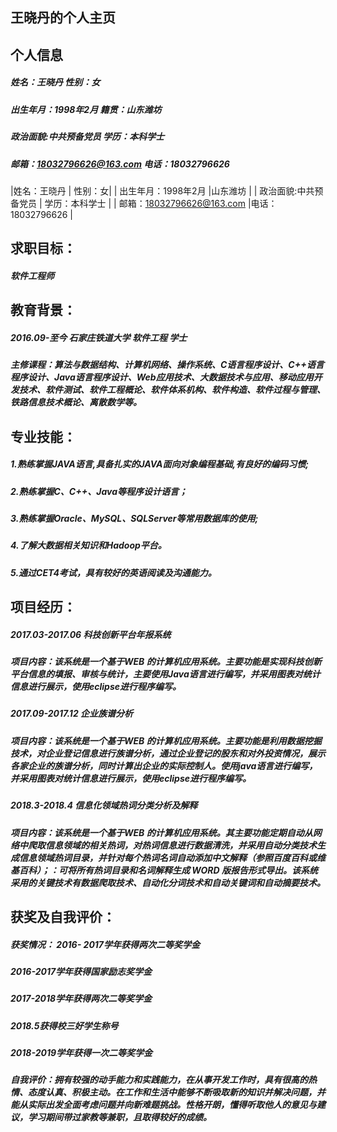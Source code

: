 ## 王晓丹的个人主页


## 个人信息
##### 姓名：王晓丹                          性别：女
##### 出生年月：1998年2月                   籍贯：山东潍坊
##### 政治面貌:中共预备党员                  学历：本科学士
##### 邮箱：18032796626@163.com             电话：18032796626
|姓名：王晓丹  | 性别：女| 
| 出生年月：1998年2月  |山东潍坊 |
| 政治面貌:中共预备党员  | 学历：本科学士 |
| 邮箱：18032796626@163.com  |电话：18032796626 |
## 求职目标：
##### 软件工程师

## 教育背景：
##### 2016.09-至今                 石家庄铁道大学                软件工程                      学士
##### 主修课程：算法与数据结构、计算机网络、操作系统、C语言程序设计、C++语言程序设计、Java语言程序设计、Web应用技术、大数据技术与应用、移动应用开发技术、软件测试、软件工程概论、软件体系机构、软件构造、软件过程与管理、铁路信息技术概论、离散数学等。                         

## 专业技能：
##### 1.熟练掌握JAVA语言,具备扎实的JAVA面向对象编程基础,有良好的编码习惯;
##### 2.熟练掌握C、C++、Java等程序设计语言；
##### 3.熟练掌握Oracle、MySQL、SQLServer等常用数据库的使用;
##### 4.了解大数据相关知识和Hadoop平台。
##### 5.通过CET4考试，具有较好的英语阅读及沟通能力。

## 项目经历：
##### 2017.03-2017.06                    科技创新平台年报系统        
##### 项目内容：该系统是一个基于WEB 的计算机应用系统。主要功能是实现科技创新平台信息的填报、审核与统计，主要使用Java语言进行编写，并采用图表对统计信息进行展示，使用eclipse进行程序编写。
##### 2017.09-2017.12                     企业族谱分析                  
##### 项目内容：该系统是一个基于WEB 的计算机应用系统。主要功能是利用数据挖掘技术，对企业登记信息进行族谱分析，通过企业登记的股东和对外投资情况，展示各家企业的族谱分析，同时计算出企业的实际控制人。使用java语言进行编写，并采用图表对统计信息进行展示，使用eclipse进行程序编写。
##### 2018.3-2018.4                      信息化领域热词分类分析及解释      
##### 项目内容：该系统是一个基于WEB 的计算机应用系统。其主要功能定期自动从网络中爬取信息领域的相关热词，对热词信息进行数据清洗，并采用自动分类技术生成信息领域热词目录，并针对每个热词名词自动添加中文解释（参照百度百科或维基百科）；：可将所有热词目录和名词解释生成 WORD 版报告形式导出。该系统采用的关键技术有数据爬取技术、自动化分词技术和自动关键词和自动摘要技术。


## 获奖及自我评价：
##### 获奖情况： 2016- 2017学年获得两次二等奖学金
#####            2016-2017学年获得国家励志奖学金
#####            2017-2018学年获得两次二等奖学金
#####            2018.5获得校三好学生称号
#####            2018-2019学年获得一次二等奖学金
##### 自我评价：拥有较强的动手能力和实践能力，在从事开发工作时，具有很高的热情、态度认真、积极主动。在工作和生活中能够不断吸取新的知识并解决问题，并能从实际出发全面考虑问题并向新难题挑战。性格开朗，懂得听取他人的意见与建议，学习期间带过家教等兼职，且取得较好的成绩。

